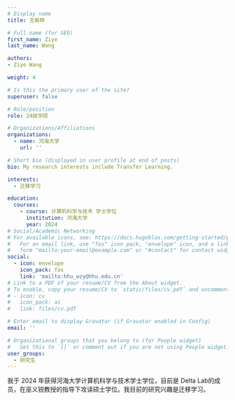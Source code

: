 ```yaml
---
# Display name
title: 王紫晔

# Full name (for SEO)
first_name: Ziye
last_name: Wang

authors:
- Ziye Wang

weight: 4

# Is this the primary user of the site?
superuser: false

# Role/position
role: 24级学硕

# Organizations/Affiliations
organizations:
  - name: 河海大学
    url: ''

# Short bio (displayed in user profile at end of posts)
bio: My research interests include Transfer Learning.

interests:
  - 迁移学习

education:
  courses:
    - course: 计算机科学与技术 学士学位
      institution: 河海大学
      year: 2024
# Social/Academic Networking
# For available icons, see: https://docs.hugoblox.com/getting-started/page-builder/#icons
#   For an email link, use "fas" icon pack, "envelope" icon, and a link in the
#   form "mailto:your-email@example.com" or "#contact" for contact widget.
social:
  - icon: envelope
    icon_pack: fas
    link: 'mailto:hhu_wzy@hhu.edu.cn'
# Link to a PDF of your resume/CV from the About widget.
# To enable, copy your resume/CV to `static/files/cv.pdf` and uncomment the lines below.
# - icon: cv
#   icon_pack: ai
#   link: files/cv.pdf

# Enter email to display Gravatar (if Gravatar enabled in Config)
email: ''

# Organizational groups that you belong to (for People widget)
#   Set this to `[]` or comment out if you are not using People widget.
user_groups:
  - 研究生
---
```


我于 2024 年获得河海大学计算机科学与技术学士学位，目前是 Delta Lab的成员，在巫义锐教授的指导下攻读硕士学位。我目前的研究兴趣是迁移学习。
